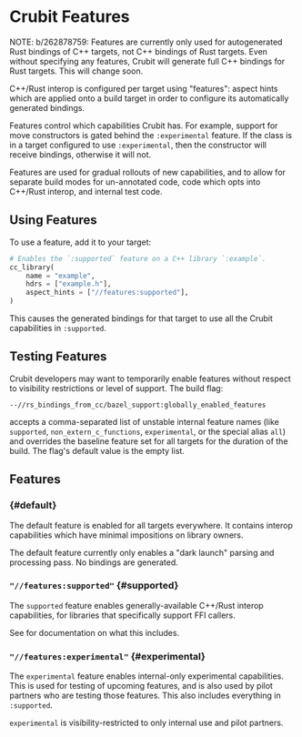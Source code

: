 # Crubit Features

<internal link>

NOTE: b/262878759: Features are currently only used for autogenerated Rust
bindings of C++ targets, not C++ bindings of Rust targets. Even without
specifying any features, Crubit will generate full C++ bindings for Rust
targets. This will change soon.

<!-- TODO(b/262878759): see above. -->

C++/Rust interop is configured per target using "features": aspect hints which
are applied onto a build target in order to configure its automatically
generated bindings.

Features control which capabilities Crubit has. For example, support for move
constructors is gated behind the `:experimental` feature. If the class is in a
target configured to use `:experimental`, then the constructor will receive
bindings, otherwise it will not.

Features are used for gradual rollouts of new capabilities, and to allow for
separate build modes for un-annotated code, code which opts into C++/Rust
interop, and internal test code.

## Using Features

To use a feature, add it to your target:

```python
# Enables the `:supported` feature on a C++ library `:example`.
cc_library(
    name = "example",
    hdrs = ["example.h"],
    aspect_hints = ["//features:supported"],
)
```

This causes the generated bindings for that target to use all the Crubit
capabilities in `:supported`.

## Testing Features

Crubit developers may want to temporarily enable features without respect to
visibility restrictions or level of support. The build flag:

`--//rs_bindings_from_cc/bazel_support:globally_enabled_features`

accepts a comma-separated list of unstable internal feature names (like
`supported`, `non_extern_c_functions`, `experimental`, or the special alias
`all`) and overrides the baseline feature set for all targets for the duration
of the build. The flag's default value is the empty list.

## Features

### <default> {#default}

The default feature is enabled for all targets everywhere. It contains interop
capabilities which have minimal impositions on library owners.

The default feature currently only enables a "dark launch" parsing and
processing pass. No bindings are generated.

### `"//features:supported"` {#supported}

The `supported` feature enables generally-available C++/Rust interop
capabilities, for libraries that specifically support FFI callers.

See <internal link> for documentation on what this includes.

### `"//features:experimental"` {#experimental}

The `experimental` feature enables internal-only experimental capabilities. This
is used for testing of upcoming features, and is also used by pilot partners who
are testing those features. This also includes everything in `:supported`.

`experimental` is visibility-restricted to only internal use and pilot partners.
